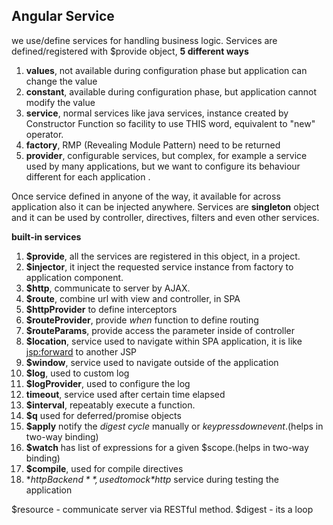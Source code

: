 ## Angular Service

we use/define services for handling business logic. Services are defined/registered with $provide object, **5 different ways**
 
  1. **values**, not available during configuration phase but application can change the value
  1. **constant**, available during configuration phase, but application cannot modify the value 
  1. **service**, normal services like java services, instance created by Constructor Function so facility to use THIS word, equivalent to "new" operator.
  1. **factory**, RMP (Revealing Module Pattern) need to be returned
  1. **provider**, configurable services, but complex, for example a service used by many applications, but we want to configure its behaviour different for each application   .

Once service defined in anyone of the way, it available for across application also it can be injected anywhere. Services are **singleton**
object and it can be used by controller, directives, filters and even other services.
 

**built-in services**

1. **$provide**, all the services are registered in this object, in a project.
1. **$injector**, it inject the requested service instance from factory to application component.
1. **$http**, communicate to server by AJAX.
1. **$route**, combine url with view and controller, in SPA
1. **$httpProvider** to define interceptors
1. **$routeProvider**, provide *when* function to define routing
1. **$routeParams**, provide access the parameter inside of controller
1. **$location**, service used to navigate within SPA application, it is like <jsp:forward> to another JSP
1. **$window**, service used to navigate outside of the application
1. **$log**, used to custom log
1. **$logProvider**, used to configure the log
1. **timeout**, service used after certain time elapsed
1. **$interval**, repeatably execute a function.
1. **$q** used for deferred/promise objects
1. **$apply** notify the *digest cycle* manually or *keypressdownevent*.(helps in two-way binding)
1. **$watch** has list of expressions for a given $scope.(helps in two-way binding) 
1. **$compile**, used for compile directives
1. **$httpBackend**, used to mock *$http* service during testing the application

$resource - communicate server via RESTful method.
$digest - its a loop
